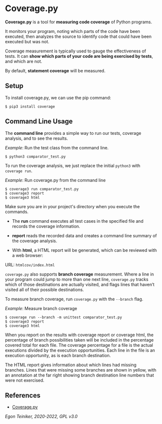 # Coverage.py

**Coverage.py** is a tool for **measuring code coverage** of Python programs. 

It monitors your program, noting which parts of the code have been executed, 
then analyzes the source to identify code that could have been executed but was not.

Coverage measurement is typically used to gauge the effectiveness of tests. 
It can **show which parts of your code are being exercised by tests**, and which are not.

By default, **statement coverage** will be measured.


## Setup

To install coverage.py, we can use the pip command:
```
$ pip3 install coverage
```

## Command Line Usage

The **command line** provides a simple way to run our tests, coverage analysis, and to see the results.

_Example_: Run the test class from the command line.
```
$ python3 comparator_test.py 
```

To run the coverage analysis, we just replace the initial `python3` with `coverage run`.

_Example_: Run coverage.py from the command line
```
$ coverage3 run comparator_test.py
$ coverage3 report 
$ coverage3 html
```
Make sure you are in your project's directory when you execute the commands.
* The **run** command executes all test cases in the specified file and records the coverage
information. 

* **report** reads the recorded data and creates a command line summary of the 
coverage analysis.

* With **html**, a HTML report will be generated, which can be reviewed with a web browser:
 
URL: `htmlcov/index.html` 

`coverage.py` also supports **branch coverage** measurement. 
Where a line in your program could jump to more than one next line, `coverage.py` tracks 
which of those destinations are actually visited, and flags lines that haven’t visited 
all of their possible destinations.

To measure branch coverage, run `coverage.py` with the `--branch` flag.

_Example_: Measure branch coverage
```
$ coverage run --branch -m unittest comparator_test.py
$ coverage3 report 
$ coverage3 html
```
When you report on the results with coverage report or coverage html, 
the percentage of branch possibilities taken will be included in the 
percentage covered total for each file. The coverage percentage for a 
file is the actual executions divided by the execution opportunities. 
Each line in the file is an execution opportunity, as is each branch destination.

The HTML report gives information about which lines had missing branches. 
Lines that were missing some branches are shown in yellow, with an annotation 
at the far right showing branch destination line numbers that were not exercised.


## References

* [Coverage.py](https://coverage.readthedocs.io/en/6.3.2/)

*Egon Teiniker, 2020-2022, GPL v3.0*